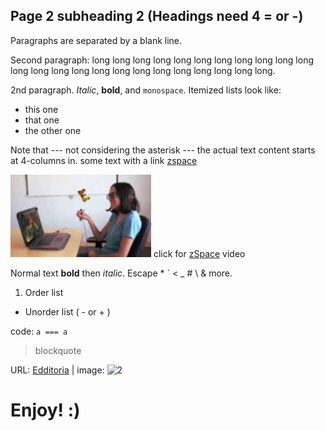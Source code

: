 
Page 2 subheading 2 (Headings need 4 = or -)
----


Paragraphs are separated by a blank line.

Second paragraph: long long long long long long long long long
long long long long long long long long long long long long long long long.

2nd paragraph. *Italic*, **bold**, and `monospace`. Itemized lists
look like:

  * this one
  * that one
  * the other one

Note that --- not considering the asterisk --- the actual text
content starts at 4-columns in.
some text with a link <a href="http://www.zspace.com" target="_blank">zspace</a>

![zSpace VR](zspace.jpg)     click for  <a href="https://youtu.be/ecJdrs7d2MU" target="_blank">zSpace</a> video


Normal text **bold** then *italic*.
Escape \* \` \< \_ \# \\ & more.

1. Order list
- Unorder list ( - or + )

code: `a === a`

> blockquote

URL: [Edditoria][1] | image: ![2][]

[1]: https://edditoria.blogspot.com
[2]: https://avatars0.githubusercontent.com/u/2234073?v=3&s=40

<!-- please comment -->

# Enjoy! :)
